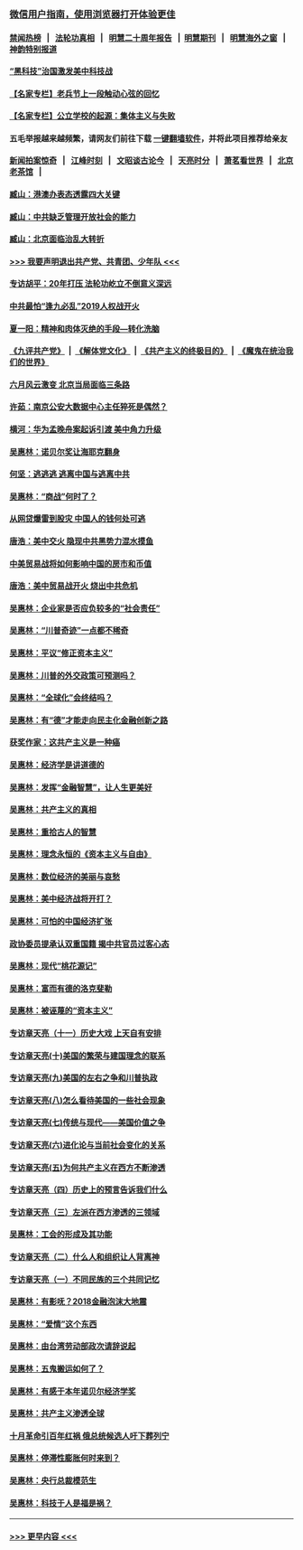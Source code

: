 ### [微信用户指南，使用浏览器打开体验更佳](https://github.com/gfw-breaker/banned-news1/blob/master/indexes/wechat-guide.md?t=0)
#### [禁闻热榜](热点新闻.md?t=0)  &nbsp;&nbsp;|&nbsp;&nbsp; [法轮功真相](https://github.com/gfw-breaker/truth/blob/master/README.md?t=0) &nbsp;&nbsp;|&nbsp;&nbsp; [明慧二十周年报告](https://github.com/gfw-breaker/mh-reports/blob/master/README.md?t=0) &nbsp;&nbsp;|&nbsp;&nbsp;[明慧期刊](https://github.com/gfw-breaker/mh-qikan) &nbsp;&nbsp;|&nbsp;&nbsp; [明慧海外之窗](https://github.com/gfw-breaker/mh-news/blob/master/README.md?t=0) &nbsp;&nbsp;|&nbsp;&nbsp; [神韵特别报道](https://github.com/gfw-breaker/mh-news/blob/master/shenyun.md?t=0)
#### [“黑科技”治国激发美中科技战](../pages/nsc423/n11638056.md?t=02061544) 
#### [【名家专栏】老兵节上一段触动心弦的回忆](../pages/nsc423/n11646016.md?t=02061544) 
#### [【名家专栏】公立学校的起源：集体主义与失败](../pages/nsc423/n11601833.md?t=02061544) 
#### 五毛举报越来越频繁，请网友们前往下载 [一键翻墙软件](https://github.com/gfw-breaker/ssr-accounts)，并将此项目推荐给亲友
#### [新闻拍案惊奇](https://github.com/gfw-breaker/banned-news1/blob/master/pages/link4.md) &nbsp;&nbsp;|&nbsp;&nbsp; [江峰时刻](https://github.com/gfw-breaker/banned-news1/blob/master/pages/link4.md) &nbsp;&nbsp;|&nbsp;&nbsp; [文昭谈古论今](https://github.com/gfw-breaker/banned-news1/blob/master/pages/link4.md) &nbsp;&nbsp;|&nbsp;&nbsp; [天亮时分](https://github.com/gfw-breaker/banned-news1/blob/master/pages/link4.md) &nbsp;&nbsp;|&nbsp;&nbsp; [萧茗看世界](https://github.com/gfw-breaker/banned-news1/blob/master/pages/link4.md) &nbsp;&nbsp;|&nbsp;&nbsp; [北京老茶馆](https://github.com/gfw-breaker/banned-news1/blob/master/pages/link4.md) &nbsp;&nbsp;|&nbsp;&nbsp; 
#### [臧山：港澳办表态透露四大关键](../pages/nsc423/n11421628.md?t=02061544) 
#### [臧山：中共缺乏管理开放社会的能力](../pages/nsc423/n11407457.md?t=02061544) 
#### [臧山：北京面临治乱大转折](../pages/nsc423/n11406895.md?t=02061544) 
#### [>>> 我要声明退出共产党、共青团、少年队 <<<](https://github.com/begood0513/goodnews/blob/master/quit/letter.md) 
#### [专访胡平：20年打压 法轮功屹立不倒意义深远](../pages/nsc423/n11398800.md?t=02061544) 
#### [中共最怕“逢九必乱”2019人权战开火](../pages/nsc423/n11385248.md?t=02061544) 
#### [夏一阳：精神和肉体灭绝的手段—转化洗脑](../pages/nsc423/n11368250.md?t=02061544) 
#### [《九评共产党》](https://github.com/begood0513/9ping.md/blob/master/README.md) &nbsp;|&nbsp; [《解体党文化》](../../../../jtdwh.md/blob/master/README.md)  &nbsp;|&nbsp; [《共产主义的终极目的》](../../../../gczydzjmd.md/blob/master/README.md) &nbsp;|&nbsp; [《魔鬼在统治我们的世界》](../../../../mgztzwmdsj.md/blob/master/README.md) 
#### [六月风云激变 北京当局面临三条路](../pages/nsc423/n11313668.md?t=02061544) 
#### [许茹：南京公安大数据中心主任猝死是偶然？](../pages/nsc423/n11064744.md?t=02061544) 
#### [横河：华为孟晚舟案起诉引渡 美中角力升级](../pages/nsc423/n11027230.md?t=02061544) 
#### [吴惠林：诺贝尔奖让海耶克翻身](../pages/nsc423/n10890049.md?t=02061544) 
#### [何坚：逃逃逃 逃离中国与逃离中共](../pages/nsc423/n10592891.md?t=02061544) 
#### [吴惠林：“商战”何时了？](../pages/nsc423/n10573558.md?t=02061544) 
#### [从网贷爆雷到股灾 中国人的钱何处可逃](../pages/nsc423/n10572800.md?t=02061544) 
#### [唐浩：美中交火 隐现中共黑势力混水摸鱼](../pages/nsc423/n10544040.md?t=02061544) 
#### [中美贸易战将如何影响中国的房市和币值](../pages/nsc423/n10543697.md?t=02061544) 
#### [唐浩：美中贸易战开火 烧出中共危机](../pages/nsc423/n10540126.md?t=02061544) 
#### [吴惠林：企业家是否应负较多的“社会责任”](../pages/nsc423/n10535022.md?t=02061544) 
#### [吴惠林：“川普奇迹”一点都不稀奇](../pages/nsc423/n10512808.md?t=02061544) 
#### [吴惠林：平议“修正资本主义”](../pages/nsc423/n10495724.md?t=02061544) 
#### [吴惠林：川普的外交政策可预测吗？](../pages/nsc423/n10462387.md?t=02061544) 
#### [吴惠林：“全球化”会终结吗？](../pages/nsc423/n10452838.md?t=02061544) 
#### [吴惠林：有“德”才能走向民主化金融创新之路](../pages/nsc423/n10432292.md?t=02061544) 
#### [获奖作家：这共产主义是一种癌](../pages/nsc423/n10431541.md?t=02061544) 
#### [吴惠林：经济学是讲道德的](../pages/nsc423/n10398014.md?t=02061544) 
#### [吴惠林：发挥“金融智慧”，让人生更美好](../pages/nsc423/n10375019.md?t=02061544) 
#### [吴惠林：共产主义的真相](../pages/nsc423/n10351394.md?t=02061544) 
#### [吴惠林：重拾古人的智慧](../pages/nsc423/n10337691.md?t=02061544) 
#### [吴惠林：理念永恒的《资本主义与自由》](../pages/nsc423/n10316274.md?t=02061544) 
#### [吴惠林：数位经济的美丽与哀愁](../pages/nsc423/n10292946.md?t=02061544) 
#### [吴惠林：美中经济战将开打？](../pages/nsc423/n10258825.md?t=02061544) 
#### [吴惠林：可怕的中国经济扩张](../pages/nsc423/n10219147.md?t=02061544) 
#### [政协委员提承认双重国籍 揭中共官员过客心态](../pages/nsc423/n10208809.md?t=02061544) 
#### [吴惠林：现代“桃花源记”](../pages/nsc423/n10185234.md?t=02061544) 
#### [吴惠林：富而有德的洛克斐勒](../pages/nsc423/n10142264.md?t=02061544) 
#### [吴惠林：被诬蔑的“资本主义”](../pages/nsc423/n10124816.md?t=02061544) 
#### [专访章天亮（十一）历史大戏 上天自有安排](../pages/nsc423/n10094905.md?t=02061544) 
#### [专访章天亮(十)美国的繁荣与建国理念的联系](../pages/nsc423/n10094899.md?t=02061544) 
#### [专访章天亮(九)美国的左右之争和川普执政](../pages/nsc423/n10094889.md?t=02061544) 
#### [专访章天亮(八)怎么看待美国的一些社会现象](../pages/nsc423/n10094857.md?t=02061544) 
#### [专访章天亮(七)传统与现代——美国价值之争](../pages/nsc423/n10093140.md?t=02061544) 
#### [专访章天亮(六)进化论与当前社会变化的关系](../pages/nsc423/n10092036.md?t=02061544) 
#### [专访章天亮(五)为何共产主义在西方不断渗透](../pages/nsc423/n10083620.md?t=02061544) 
#### [专访章天亮（四）历史上的预言告诉我们什么](../pages/nsc423/n10083606.md?t=02061544) 
#### [专访章天亮（三）左派在西方渗透的三领域](../pages/nsc423/n10081115.md?t=02061544) 
#### [吴惠林：工会的形成及其功能](../pages/nsc423/n10080633.md?t=02061544) 
#### [专访章天亮（二）什么人和组织让人背离神](../pages/nsc423/n10076637.md?t=02061544) 
#### [专访章天亮（一）不同民族的三个共同记忆](../pages/nsc423/n10074188.md?t=02061544) 
#### [吴惠林：有影呒？2018金融泡沫大地震](../pages/nsc423/n10040534.md?t=02061544) 
#### [吴惠林：“爱情”这个东西](../pages/nsc423/n10019423.md?t=02061544) 
#### [吴惠林：由台湾劳动部政次请辞说起](../pages/nsc423/n9979679.md?t=02061544) 
#### [吴惠林：五鬼搬运如何了？](../pages/nsc423/n9925338.md?t=02061544) 
#### [吴惠林：有感于本年诺贝尔经济学奖](../pages/nsc423/n9871883.md?t=02061544) 
#### [吴惠林：共产主义渗透全球](../pages/nsc423/n9812748.md?t=02061544) 
#### [十月革命引百年红祸 俄总统候选人吁下葬列宁](../pages/nsc423/n9810182.md?t=02061544) 
#### [吴惠林：停滞性膨胀何时来到？](../pages/nsc423/n9764136.md?t=02061544) 
#### [吴惠林：央行总裁模范生](../pages/nsc423/n9728134.md?t=02061544) 
#### [吴惠林：科技于人是福是祸？](../pages/nsc423/n9672982.md?t=02061544) 

----
#### [ >>> 更早内容 <<< ](../indexes/nsc423-earlier.md)
